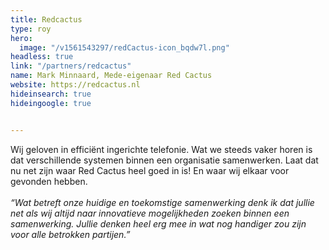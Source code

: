 ```yaml
---
title: Redcactus
type: roy
hero:
  image: "/v1561543297/redCactus-icon_bqdw7l.png"
headless: true
link: "/partners/redcactus"
name: Mark Minnaard, Mede-eigenaar Red Cactus
website: https://redcactus.nl
hideinsearch: true
hideingoogle: true


---
```

Wij geloven in efficiënt ingerichte telefonie. Wat we steeds vaker horen is dat verschillende systemen binnen een organisatie samenwerken. Laat dat nu net zijn waar Red Cactus heel goed in is! En waar wij elkaar voor gevonden hebben.
<br><br>
<i>“Wat betreft onze huidige en toekomstige samenwerking denk ik dat jullie net als wij altijd naar innovatieve mogelijkheden zoeken binnen een samenwerking. Jullie denken heel erg mee in wat nog handiger zou zijn voor alle betrokken partijen.”</i>
